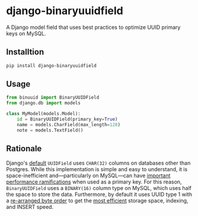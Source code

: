 # django-binaryuuidfield
A Django model field that uses best practices to optimize UUID primary keys on MySQL.

## Installtion
```bash
pip install django-binaryuuidfield
```

## Usage
```python
from binuuid import BinaryUUIDField
from django.db import models

class MyModel(models.Model):
    id = BinaryUUIDField(primary_key=True)
    name = models.CharField(max_length=128)
    note = models.TextField()
```

## Rationale
Django's [default](https://docs.djangoproject.com/en/1.11/_modules/django/db/models/fields/#BinaryField)
`UUIDField`  uses `CHAR(32)` columns on databases other than Postgres. While this implementation is 
simple and easy to understand, it is space-inefficient and—particularly on MySQL—can have
[important performance ramifications](http://kccoder.com/mysql/uuid-vs-int-insert-performance/) 
when used as a primary key. For this reason, `BinaryUUIDField` uses a `BINARY(16)` column type on 
MySQL, which uses half the space to store the data. Furthermore, by default it uses UUID type 1
with a [re-arranged byte order](http://mysqlserverteam.com/storing-uuid-values-in-mysql-tables/) to 
get the [most efficient](https://www.percona.com/blog/2014/12/19/store-uuid-optimized-way/) storage
space, indexing, and INSERT speed.

